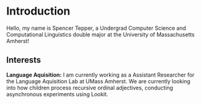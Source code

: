 # Introduction
Hello, my name is Spencer Tepper, a Undergrad Computer Science and Computational Linguistics double major at the University of Massachusetts Amherst!

## Interests
**Language Aquisition:** I am currently working as a Assistant Researcher for the Language Aquisition Lab at UMass Amherst.  We are currently looking into how children process recursive ordinal adjectives, conducting asynchronous experiments using Lookit.

<!--  Wow, I can't believe theres a comment here!!!
